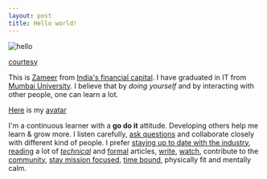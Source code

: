 ```yaml
---
layout: post
title: Hello world!
---
```


![hello](http://www.espni.co.uk/wp-content/uploads/2015/11/Hello-World-1024x576.png)

[courtesy](http://www.espni.co.uk/hello-world/)

This is [Zameer](https://stackoverflow.com/cv/xameeramir) from [India's financial capital](http://www.incredibleindia.org/travel/destination/mumbai/mumbai-introduction). I have graduated in IT from [Mumbai University](http://mu.ac.in). I believe that by *doing yourself* and by interacting with other people, one can learn a lot.

[Here](https://www.gravatar.com/avatar/0964ab778245068b9d910764125004c9) is my [avatar](https://gravatar.com/)

I'm a continuous learner with a **go do it** attitude. Developing others help me learn & grow more. I listen carefully, [ask questions](http://stackexchange.com/users/2795104/student) and collaborate closely with different kind of people. I prefer [staying up to date with the industry](http://techcrunch.com/), [reading](https://www.goodreads.com/xameeramir) a lot of [*technical*](http://blog.codinghorror.com/) and [formal](https://www.themuse.com/) articles, [write](https://medium.com/@xameeramir), [watch](https://www.ted.com/), contribute to the [community](https://news.ycombinator.com/), [stay mission focused](http://nordible.com/), [time bound](http://jsfiddle.net/xameeramir/mLgkb8d9/embedded/result/#Result), physically fit and mentally calm.
